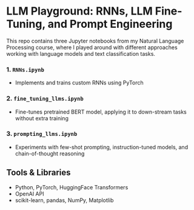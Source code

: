 # LLM Playground: RNNs, LLM Fine-Tuning, and Prompt Engineering

This repo contains three Jupyter notebooks from my Natural Language Processing course, where I played around with different approaches working with language models and text classification tasks.

### 1. `RNNs.ipynb`
- Implements and trains custom RNNs using PyTorch

### 2. `fine_tuning_llms.ipynb`
- Fine-tunes pretrained BERT model, applying it to down-stream tasks without extra training

### 3. `prompting_llms.ipynb`
- Experiments with few-shot prompting, instruction-tuned models, and chain-of-thought reasoning

## Tools & Libraries
- Python, PyTorch, HuggingFace Transformers
- OpenAI API
- scikit-learn, pandas, NumPy, Matplotlib
